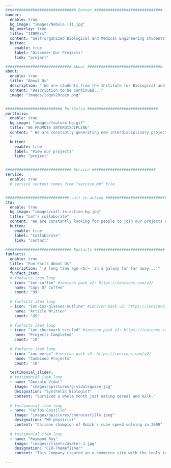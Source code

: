 ```yaml
---
############################### Banner ##############################
banner:
  enable: true
  bg_image: "images/Nebula (1).jpg"
  bg_overlay: true
  title: "IIBMErs"
  content: "Self-organized Biological and Medical Engineering students"
  button:
    enable: true
    label: "Discover Our Projects"
    link: "project"

############################# About #################################
about:
  enable: true
  title: "About Us"
  description: " We are students from the Institute for Biological and Medical Engineering doing fun interdisciplinary projects advancing science and engineering with impact in the society"
  content: "Description to be continued..."
  image: "images/logo%20coin.png"


######################### Portfolio ###############################
portfolio:
  enable: true
  bg_image: "images/feature-bg.gif"
  title: "WE PROMOTE INTERDISCIPLINE"
  content: " We are constantly generating new interdisciplinary projects to promote the colaboration between students with different background and looking for funding to execute them.
  "
  button:
    enable: true
    label: "View our projects"
    link: "project"


############################# Service ############################
service:
  enable: true
  # service content comes from "service.md" file


############################ call to action ###########################
cta:
  enable: true
  bg_image: "images/call-to-action-bg.jpg"
  title: "Let's collaborate"
  content: "We are constantly looking for people to join our projects and helping with projects that are interesting and educational for us."
  button:
    enable: true
    label: "Collaborate"
    link: "contact"

############################# Funfacts ###############################
funfacts:
  enable: true
  title: "Fun Facts About Us"
  description: "'A long time ago <br>  in a galaxy far far away...'"
  funfact_item:
  # funfacts item loop
  - icon: "ion-coffee" #ionicon pack v2: https://ionicons.com/v2/
    name: "Cups Of Coffee"
    count: "99"
    
  # funfacts item loop
  - icon: "ion-ios-glasses-outline" #ionicon pack v2: https://ionicons.com/v2/
    name: "Article Written"
    count: "45"
    
  # funfacts item loop
  - icon: "ion-checkmark-circled" #ionicon pack v2: https://ionicons.com/v2/
    name: "Projects Completed"
    count: "10"
    
  # funfacts item loop
  - icon: "ion-merge" #ionicon pack v2: https://ionicons.com/v2/
    name: "Combined Projects"
    count: "10"

  testimonial_slider:              
  # testimonial item loop
  - name: "Gonzalo Vidal"
    image: "images/ppictures/g-vidalsquare.jpg"
    designation: "Synthetic Biologist"
    content: "Survived a whole month just eating cereal and milk."
              
  # testimonial item loop
  - name: "Carlos Castillo"
    image: "images/ppictures/chorocastillo.jpeg"
    designation: "MR physicist"
    content: "Chilean champion of Rubik´s cube speed solving in 2009"
    
  # testimonial item loop
  - name: "Raymond Roy"
    image: "images/clients/avater-1.jpg"
    designation: "CEO-Themefisher"
    content: "This Company created an e-commerce site with the tools to make our business a success, with innovative ideas we feel that our site has unique elements that make us stand out from the crowd."

---
```

